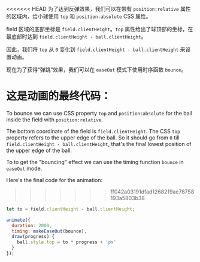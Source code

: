 <<<<<<< HEAD
为了达到反弹效果，我们可以在带有 `position:relative` 属性的区域内，给小球使用 `top` 和 `position:absolute` CSS 属性。

field 区域的底部坐标是 `field.clientHeight`。`top` 属性给出了球顶部的坐标，在最底部时达到 `field.clientHeight - ball.clientHeight`。

因此，我们将 `top` 从 `0` 变化到 `field.clientHeight - ball.clientHeight` 来设置动画。

现在为了获得“弹跳”效果，我们可以在 `easeOut` 模式下使用时序函数 `bounce`。

这是动画的最终代码：
=======
To bounce we can use CSS property `top` and `position:absolute` for the ball inside the field with `position:relative`.

The bottom coordinate of the field is `field.clientHeight`. The CSS `top` property refers to the upper edge of the ball. So it should go from `0` till `field.clientHeight - ball.clientHeight`, that's the final lowest position of the upper edge of the ball.

To to get the "bouncing" effect we can use the timing function `bounce` in `easeOut` mode.

Here's the final code for the animation:
>>>>>>> ff042a03191dfad1268219ae78758193a5803b38

```js
let to = field.clientHeight - ball.clientHeight;

animate({
  duration: 2000,
  timing: makeEaseOut(bounce),
  draw(progress) {
    ball.style.top = to * progress + 'px'
  }
});
```
